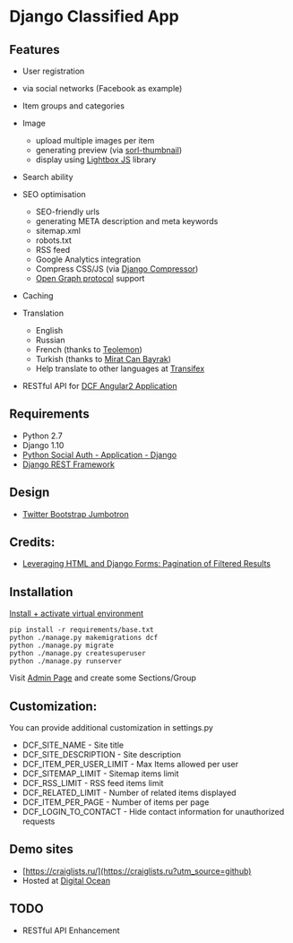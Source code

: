# Django Classified App


## Features

* User registration
 * via social networks (Facebook as example)
* Item groups and categories
* Image
    * upload multiple images per item
    * generating preview (via [sorl-thumbnail](https://github.com/mariocesar/sorl-thumbnail))
    * display using [Lightbox JS](http://lokeshdhakar.com/projects/lightbox2/) library
* Search ability
* SEO optimisation
    * SEO-friendly urls 
    * generating META description and meta keywords
    * sitemap.xml
    * robots.txt
    * RSS feed
    * Google Analytics integration
    * Compress CSS/JS (via [Django Compressor](https://github.com/django-compressor/django-compressor))
    * [Open Graph protocol](http://ogp.me/) support
* Caching
* Translation
    * English
    * Russian 
    * French (thanks to [Teolemon](https://github.com/teolemon))
    * Turkish (thanks to [Mirat Can Bayrak](https://github.com/miratcan))
    * Help translate to other languages at [Transifex](https://www.transifex.com/inoks/dcf/)
    
* RESTful API for [DCF Angular2 Application](https://github.com/inoks/dcf-angular2-app)

## Requirements
 
* Python 2.7
* Django 1.10
* [Python Social Auth - Application - Django](https://github.com/python-social-auth/social-app-django)
* [Django REST Framework](http://www.django-rest-framework.org/)

## Design

* [Twitter Bootstrap Jumbotron](http://getbootstrap.com/examples/jumbotron-narrow/)

## Credits:

* [Leveraging HTML and Django Forms: Pagination of Filtered Results](http://schinckel.net/2014/08/17/leveraging-html-and-django-forms%3A-pagination-of-filtered-results/) 
    
## Installation
   [Install + activate virtual environment](http://docs.python-guide.org/en/latest/dev/virtualenvs/)


    pip install -r requirements/base.txt
    python ./manage.py makemigrations dcf
    python ./manage.py migrate
    python ./manage.py createsuperuser
    python ./manage.py runserver
    
Visit [Admin Page](http://localhost:8000/admin/) and create some Sections/Group

## Customization:
 
 You can provide additional customization in settings.py
 
 * DCF_SITE_NAME - Site title
 * DCF_SITE_DESCRIPTION - Site description
 * DCF_ITEM_PER_USER_LIMIT - Max Items allowed per user
 * DCF_SITEMAP_LIMIT - Sitemap items limit 
 * DCF_RSS_LIMIT - RSS feed items limit
 * DCF_RELATED_LIMIT - Number of related items displayed
 * DCF_ITEM_PER_PAGE - Number of items per page
 * DCF_LOGIN_TO_CONTACT - Hide contact information for unauthorized requests  
 
## Demo sites
 * [https://craiglists.ru/](https://craiglists.ru?utm_source=github)
 * Hosted at [Digital Ocean](https://m.do.co/c/08ce1ee690de)

## TODO

* RESTful API Enhancement
 